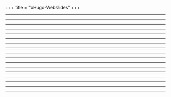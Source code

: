 +++
title = "xHugo-Webslides"
+++

<!--: .wrap .size-70 ..aligncenter bgimage=0.png -->
---
<!--: .wrap .size-70 ..aligncenter bgimage=1.png -->
---
<!--: .wrap .size-70 ..aligncenter bgimage=2.png -->
---
<!--: .wrap .size-70 ..aligncenter bgimage=3.png -->
---
<!--: .wrap .size-70 ..aligncenter bgimage=4.png -->
---
<!--: .wrap .size-70 ..aligncenter bgimage=5.png -->
---
<!--: .wrap .size-70 ..aligncenter bgimage=6.png -->
---
<!--: .wrap .size-70 ..aligncenter bgimage=7.png -->
---
<!--: .wrap .size-70 ..aligncenter bgimage=8.png -->
---
<!--: .wrap .size-70 ..aligncenter bgimage=9.png -->
---
<!--: .wrap .size-70 ..aligncenter bgimage=10.png -->
---
<!--: .wrap .size-70 ..aligncenter bgimage=11.png -->
---
<!--: .wrap .size-70 ..aligncenter bgimage=12.png -->
---
<!--: .wrap .size-70 ..aligncenter bgimage=13.png -->
---
<!--: .wrap .size-70 ..aligncenter bgimage=14.png -->
---
<!--: .wrap .size-70 ..aligncenter bgimage=15.png -->
---
<!--: .wrap .size-70 ..aligncenter bgimage=16.png -->
---
<!--: .wrap .size-70 ..aligncenter bgimage=17.png -->
